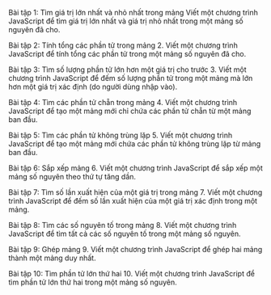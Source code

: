 Bài tập 1: Tìm giá trị lớn nhất và nhỏ nhất trong mảng
Viết một chương trình JavaScript để tìm giá trị lớn nhất và giá trị nhỏ nhất trong một mảng số nguyên đã cho.

Bài tập 2: Tính tổng các phần tử trong mảng 2. Viết một chương trình JavaScript để tính tổng các phần tử trong một mảng số nguyên đã cho.

Bài tập 3: Tìm số lượng phần tử lớn hơn một giá trị cho trước 3. Viết một chương trình JavaScript để đếm số lượng phần tử trong một mảng mà lớn hơn một giá trị xác định (do người dùng nhập vào).

Bài tập 4: Tìm các phần tử chẵn trong mảng 4. Viết một chương trình JavaScript để tạo một mảng mới chỉ chứa các phần tử chẵn từ một mảng ban đầu.

Bài tập 5: Tìm các phần tử không trùng lặp 5. Viết một chương trình JavaScript để tạo một mảng mới chứa các phần tử không trùng lặp từ mảng ban đầu.

Bài tập 6: Sắp xếp mảng 6. Viết một chương trình JavaScript để sắp xếp một mảng số nguyên theo thứ tự tăng dần.

Bài tập 7: Tìm số lần xuất hiện của một giá trị trong mảng 7. Viết một chương trình JavaScript để đếm số lần xuất hiện của một giá trị xác định trong một mảng.

Bài tập 8: Tìm các số nguyên tố trong mảng 8. Viết một chương trình JavaScript để tìm tất cả các số nguyên tố trong một mảng số nguyên.

Bài tập 9: Ghép mảng 9. Viết một chương trình JavaScript để ghép hai mảng thành một mảng duy nhất.

Bài tập 10: Tìm phần tử lớn thứ hai 10. Viết một chương trình JavaScript để tìm phần tử lớn thứ hai trong một mảng số nguyên.
